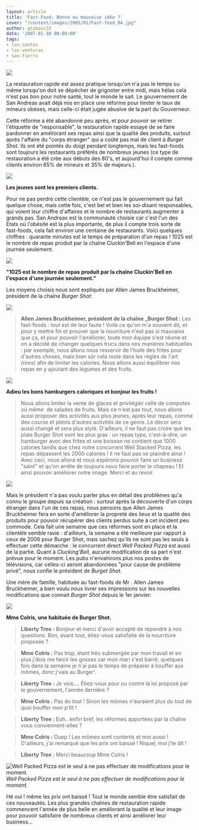 ```yaml
---
layout: article
title: 'Fast-Food: Bonne ou mauvaise idée ?'
cover: "/content/images/2005/01/Fast-food_04.jpg"
author: gtaboss33
date: '2007-01-10 00:00:00'
tags:
- los-santos
- las-venturas
- san-fierro
---
```


![](/content/images/2005/01/Fast-food_02.jpg)

La restauration rapide est assez pratique lorsqu'on n'a pas le temps ou même lorsqu'on doit se dépêcher de grignoter entre midi, mais hélas cela n'est pas bon pour notre santé, tout le monde le sait. Le gouvernement de San Andreas avait déjà mis en place&nbsp;une&nbsp;réforme&nbsp;pour limiter le taux de mineurs obèses, mais celle-ci était jugée abusive de la part du Gouverneur.

Cette réforme a été abandonné peu après, et pour pouvoir se retirer l'étiquette de "responsable", la restauration rapide essaye de se faire pardonner en améliorant&nbsp;ses repas ainsi que la qualité des produits, surtout après l'affaire du "corps étranger" qui a coûté pas mal de client à _Burger Shot_. Ils ont été pointés du doigt pendant longtemps, mais les fast-foods sont toujours les restaurants préférés de nombreux jeunes (ce type de restauration a été crée aux débuts des 80's, et aujourd'hui il&nbsp;compte comme clients environ 65% de mineurs et 35% de majeurs.).

![](/content/images/2005/01/Fast-food_05.jpg)

**Les jeunes sont les premiers clients.**

Pour ne pas perdre cette clientèle,&nbsp;ce n'est pas le gouvernement qui fait quelque chose, mais cette fois, c'est&nbsp;bel et bien&nbsp;les soi-disant responsables, qui voient leur chiffre d'affaires et le nombre de restaurants augmenter&nbsp;à grands pas.&nbsp;San Andreas est la communauté choisie car&nbsp;c'est l'un&nbsp;des Etats&nbsp;où l'obésité est la plus importante, de plus&nbsp;il compte trois sorte de fast-foods, cela fait environ une centaine de restaurants. Voici quelques chiffres :&nbsp;quarante minutes est le temps de préparation d'un repas ! 1025 est le nombre de repas produit par la chaîne Cluckin'Bell en l'espace d'une journée seulement.

![](/content/images/2005/01/Fast-food_03.jpg)

**"1025 est le nombre de repas produit par la chaîne Cluckin'Bell en l'espace d'une journée seulement."**

Les moyens choisis nous sont expliqués par Allen James Bruckheimer, président de la chaîne _Burger Shot:_

![](/content/images/2005/01/Fast-food_08.jpg)

> **Allen James Bruckheimer, président de la chaîne \_Burger Shot :** Les fast-foods : tout est de leur faute ! Voilà ce qu'on m'a souvent dit, et pour y mettre fin et prouver que la nourriture n'est pas si mauvaise que ça, et&nbsp;pour pouvoir l'améliorer, toute mon équipe s'est réunie et on a décidé de changer quelques trucs dans nos manières habituelles : par exemple, nous allons nous resservir de l'huile des frites pour d'autres choses, mais bien sûr cela reste dans les règles de l'art _(rires)_ afin de limiter les calories. Nous allons aussi équilibrer nos repas en&nbsp;y ajoutant des légumes et des fruits.

![](/content/images/2005/01/Fast-food_04.jpg)

**Adieu les bons hamburgers caloriques et bonjour les fruits !**

> Nous allons limiter la vente de glaces et privilégier celle de compotes où même&nbsp; de salades de fruits. Mais ce n'est pas tout, nous allons aussi proposer des activités aux plus jeunes, après leur repas, comme des course et pleins d'autres activités de ce genre. Le décor sera aussi changé et&nbsp;sera plus stylé.&nbsp;D'ailleurs, il ne faut pas croire que les plats&nbsp;Burger Shot&nbsp;sont les plus gras : un repas type, c'est-à-dire,&nbsp;un hamburger avec des frites et une boisson ne contient que 1000 calories tandis que chez notre concurrent&nbsp;Well Stacked Pizza, les repas dépassent les 2000 calories ! Il ne faut pas se plaindre ainsi ! Avec ceci, nous allons et nous espérons pouvoir faire un business "saint" et qu'on arrête de toujours nous faire porter le chapeau ! Et ainsi pouvoir améliorer notre image. Merci et au revoir.

![](/content/images/2005/01/Fast-food_06.jpg)

Mais le président n'a pas voulu&nbsp;parler plus en détail&nbsp;des problèmes qu'a connu le groupe depuis sa création : surtout après la découverte d'un corps étranger dans l'un de ces repas, nous pensons que Allen James Bruckheimer fera en sorte d'améliorer la propreté des lieux et la qualité des produits pour pouvoir récupérer des clients perdus suite à cet incident peu commode. Cela fait une semaine que ces réformes sont en place et la clientèle semble ravie : d'ailleurs, la semaine a été meilleure par rapport à ceux de 2006 pour Burger Shot, mais sachez qu'ils ne sont pas les seuls à effectuer cette démarche : le concurrent direct _Well Packed Pizza_&nbsp;est aussi de la partie. Quant à _Clucking'Bell_, aucune modification de sa part&nbsp;n'est prévue&nbsp;pour le moment. Les pubs n'envahirons plus nos postes de télévisions, car celles-ci seront abandonnées "pour cause de problème privé", nous confie&nbsp;le président de _Burget Shot_.

Une mère de famille, habituée&nbsp;au fast-foods de Mr&nbsp;. Allen James Bruckheimer,&nbsp;a bien voulu nous livrer ses impressions sur les nouvelles modifications que connait _Burger Shot_ depuis le 1er janvier:

![](/content/images/2005/01/Fast-food_07.jpg)

**Mme Colris, une habituée de Burger Shot.**

> **Liberty Tree :** Bonjour et merci d'avoir accepté de répondre&nbsp;à nos questions. Bon, avant tout, étiez-vous satisfaite de la nourriture proposée ?

> **Mme Colris :** Pas trop, étant très submergée par mon travail et en plus j'dois me farcir les gosses car mon mari s'est barré, quelques fois dans la semaine je n'ai pas le temps de préparer à bouffer aux mômes, donc j'vais au Burger'.

> **Liberty Tree :** Je vois.... Étiez-vous pour ou contre la loi proposé par le gouvernement, l'année dernière ?

> **Mme Colris :** Pas du tout ! Sinon les mômes n'auraient plus du tout de quoi bouffer mon p'tit !

> **Liberty Tree :** Euh...enfin bref, les réformes apportées par la chaîne vous conviennent-elles ?

> **Mme Colris :** Ouep ! Les mômes sont contents et moi aussi ! D'ailleurs, j'ai remarqué que les prix ont baissé ! Niquel, moi j'te dit !

> **Liberty Tree :** Merci beaucoup Mme Colris !

![Well Packed Pizza est le seul à ne pas effectuer de modifications pour le moment.](/content/images/2005/01/Fast-food_01.jpg)
_Well Packed Pizza est le seul à ne pas effectuer de modifications pour le moment._

Hé&nbsp;oui ! même les prix ont baissé ! Tout le monde semble être satisfait de ces nouveautés. Les plus grandes chaînes de restauration rapide commencent l'année de plus belle en améliorant la qualité et leur image pour pouvoir satisfaire de nombreux clients et ainsi&nbsp;améliorer leur business...
